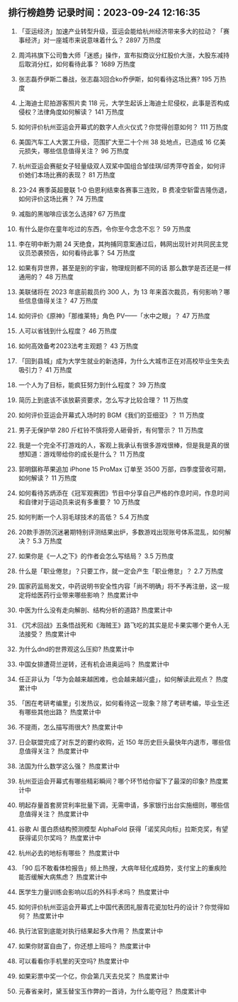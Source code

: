 
## 排行榜趋势 记录时间：2023-09-24 12:16:35
  
  1. 「亚运经济」加速产业转型升级，亚运会能给杭州经济带来多大的拉动？「赛事经济」对一座城市来说意味着什么？ 2897 万热度
    
  2. 周鸿祎旗下公司鲁大师「迷惑」操作，宣布拟商议分红股价大涨，大股东减持后取消分红，如何看待此事？ 1689 万热度
    
  3. 张志磊乔伊斯二番战，张志磊3回合ko乔伊斯，如何看待这场比赛? 195 万热度
    
  4. 上海迪士尼拍游客照片卖 118 元，大学生起诉上海迪士尼侵权，此事是否构成侵权？法律角度如何解读？ 141 万热度
    
  5. 如何评价杭州亚运会开幕式的数字人点火仪式？你觉得创意如何？ 111 万热度
    
  6. 美国汽车工人大罢工升级，范围扩大至二十个州 38 处地点，已造成 16 亿美元损失，哪些信息值得关注？ 96 万热度
    
  7. 杭州亚运会赛艇女子轻量级双人双桨中国组合邹佳琪/邱秀萍夺首金，如何评价她们本场比赛的表现？ 81 万热度
    
  8. 23-24 赛季英超曼联 1-0 伯恩利结束各赛事三连败，B 费凌空斩雷吉隆伤退，如何评价这场比赛？ 74 万热度
    
  9. 减脂的黑咖啡应该怎么选择? 67 万热度
    
  10. 有什么是你在童年吃过的东西，令你至今念念不忘？ 59 万热度
    
  11. 李在明中断为期 24 天绝食，其拘捕同意案通过后，韩网出现针对共同民主党议员恐袭预告，如何看待此事？ 54 万热度
    
  12. 如果有异世界，甚至是别的宇宙，物理规则都不同的话  那么数学是否还是一样通用的？ 48 万热度
    
  13. 美联储将在 2023 年底前裁员约 300 人，为 13 年来首次裁员，有何影响？哪些信息值得关注？ 47 万热度
    
  14. 如何评价《原神》「那维莱特」角色 PV——「水中之眼」？ 47 万热度
    
  15. 人可以省钱到什么程度？ 46 万热度
    
  16. 如何高效备考2023法考主观题？ 43 万热度
    
  17. 「回到县城」成为大学生就业的新选择，为什么大城市正在对高校毕业生失去吸引力？ 41 万热度
    
  18. 一个人为了目标，能疯狂努力到什么程度？ 39 万热度
    
  19. 简历上到底该不该放薪资要求，怎么写才比较合理？ 11 万热度
    
  20. 如何评价亚运会开幕式入场时的 BGM《我们的亚细亚》？ 11 万热度
    
  21. 男子无保护举 280 斤杠铃不慎将旁人砸骨折，有何警示？ 11 万热度
    
  22. 我是一个完全不打游戏的人，客观上我承认有很多游戏很棒，但是我是真的很想知道：游戏带给你的成长是什么？ 11 万热度
    
  23. 郭明錤称苹果追加 iPhone 15 ProMax 订单至 3500 万部，四季度营收可期，如何解读？ 11 万热度
    
  24. 如何看待苏炳添在《冠军观赛团》节目中分享自己严格的作息时间，作息时间和自律对于运动员来说有多重要？ 10 万热度
    
  25. 如何判断一个人羽毛球技术的高低？ 5.4 万热度
    
  26. 20款手游防沉迷暑期特别评测结果出炉，多数游戏出现账号体系混乱，如何解决？ 5.3 万热度
    
  27. 如果你是《一人之下》的作者会怎么写结局？ 3.5 万热度
    
  28. 什么是「职业倦怠」？只要工作，就一定会产生「职业倦怠」？ 2.7 万热度
    
  29. 国家药监局发文，中药说明书安全性内容「尚不明确」将不予再注册，这一规定将给医药行业带来哪些影响？ 热度累计中
    
  30. 中医为什么没有走向解剖、结构分析的道路? 热度累计中
    
  31. 《咒术回战》五条悟战死和《海贼王》路飞吃的其实是尼卡果实哪个更令人无法接受？ 热度累计中
    
  32. 为什么dnd的世界观这么压抑? 热度累计中
    
  33. 中国女排遭荷兰逆转，还有机会进奥运吗？ 热度累计中
    
  34. 任正非认为「华为会越来越困难，也会越来越兴盛」，如何解读此观点？ 热度累计中
    
  35. 「困在考研考编里」引发热议，如何看待这一现象？除了考研考编，毕业生还有哪些其他出路？ 热度累计中
    
  36. 不提雨，怎么描写雨很大? 热度累计中
    
  37. 日企联盟完成了对东芝的要约收购，近 150 年历史巨头最快年内退市，哪些信息值得关注？ 热度累计中
    
  38. 法国为什么数学这么强？ 热度累计中
    
  39. 杭州亚运会开幕式有哪些精彩瞬间？哪个环节给你留下了最深的印象? 热度累计中
    
  40. 明起存量首套房贷利率批量下调，无需申请，多家银行出台实施细则，哪些信息值得关注？ 热度累计中
    
  41. 谷歌 AI 蛋白质结构预测模型 AlphaFold 获得「诺奖风向标」拉斯克奖，有望获得诺贝尔奖吗？ 热度累计中
    
  42. 杭州必去的地标有哪些？ 热度累计中
    
  43. 「90 后不敢看体检报告」频上热搜，大病年轻化成趋势，支付宝上的重疾险能否缓解大病焦虑？ 热度累计中
    
  44. 医学生力量训练会影响以后的外科手术吗？ 热度累计中
    
  45. 如何评价杭州亚运会开幕式上中国代表团礼服青花瓷加牡丹的设计？你觉得如何？ 热度累计中
    
  46. 执行法官到底能对执行结果起多大作用？ 热度累计中
    
  47. 如果你财富自由了，你还想上班吗？ 热度累计中
    
  48. 可以看看你手机里的天空吗? 热度累计中
    
  49. 如果彩票中奖一个亿，你会第几天去兑奖？ 热度累计中
    
  50. 元春省亲时，黛玉替宝玉作弊的一首诗，为什么能夺冠？ 热度累计中
    